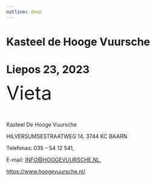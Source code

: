 ```yaml
---
outline: deep
---
```


<script setup>
import CoolHeader from "../components/CoolHeader.vue"
import { withBase } from "vitepress";
const imageURL = withBase("/hoogevuursche1.jpeg")
</script>

<CoolHeader :imageUrl="imageURL"> 
<h1> Kasteel de Hooge Vuursche </h1> 
<h1> Liepos 23, 2023 </h1> 
</CoolHeader>

<p class="handwriting bold" style="font-size:50px;line-height: 1em;margin-top: 20px;">Vieta</p>


Kasteel De Hooge Vuursche

HILVERSUMSESTRAATWEG 14, 3744 KC BAARN

Telefonas: 035 – 54 12 541, 

E-mail: INFO@HOOGEVUURSCHE.NL,

https://www.hoogevuursche.nl/

